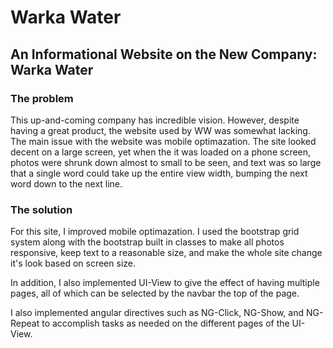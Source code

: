 # Warka Water

## An Informational Website on the New Company: Warka Water


### The problem

This up-and-coming company has incredible vision. However, despite having a great product, the website used by WW was somewhat lacking. The main issue with the website was mobile optimazation. The site looked decent on a large screen, yet when the it was loaded on a phone screen, photos were shrunk down almost to small to be seen, and text was so large that a single word could take up the entire view width, bumping the next word down to the next line. 

### The solution

For this site, I improved mobile optimazation. I used the bootstrap grid system along with the bootstrap built in classes to make all photos responsive, keep text to a reasonable size, and make the whole site change it's look based on screen size.

In addition, I also implemented UI-View to give the effect of having multiple pages, all of which can be selected by the navbar the top of the page.

I also implemented angular directives such as NG-Click, NG-Show, and NG-Repeat to accomplish tasks as needed on the different pages of the UI-View. 

 